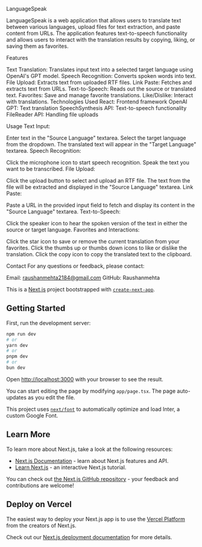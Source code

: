 LanguageSpeak

LanguageSpeak is a web application that allows users to translate text between various languages, upload files for text extraction, and paste content from URLs. The application features text-to-speech functionality and allows users to interact with the translation results by copying, liking, or saving them as favorites.

Features

Text Translation: Translates input text into a selected target language using OpenAI's GPT model.
Speech Recognition: Converts spoken words into text.
File Upload: Extracts text from uploaded RTF files.
Link Paste: Fetches and extracts text from URLs.
Text-to-Speech: Reads out the source or translated text.
Favorites: Save and manage favorite translations.
Like/Dislike: Interact with translations.
Technologies Used
React: Frontend framework
OpenAI GPT: Text translation
SpeechSynthesis API: Text-to-speech functionality
FileReader API: Handling file uploads


Usage
Text Input:

Enter text in the "Source Language" textarea.
Select the target language from the dropdown.
The translated text will appear in the "Target Language" textarea.
Speech Recognition:

Click the microphone icon to start speech recognition.
Speak the text you want to be transcribed.
File Upload:

Click the upload button to select and upload an RTF file.
The text from the file will be extracted and displayed in the "Source Language" textarea.
Link Paste:

Paste a URL in the provided input field to fetch and display its content in the "Source Language" textarea.
Text-to-Speech:

Click the speaker icon to hear the spoken version of the text in either the source or target language.
Favorites and Interactions:

Click the star icon to save or remove the current translation from your favorites.
Click the thumbs up or thumbs down icons to like or dislike the translation.
Click the copy icon to copy the translated text to the clipboard.


Contact
For any questions or feedback, please contact:

Email: raushanmehta2184@gmail.com
GitHub: Raushanmehta


This is a [Next.js](https://nextjs.org/) project bootstrapped with [`create-next-app`](https://github.com/vercel/next.js/tree/canary/packages/create-next-app).

## Getting Started

First, run the development server:

```bash
npm run dev
# or
yarn dev
# or
pnpm dev
# or
bun dev
```

Open [http://localhost:3000](http://localhost:3000) with your browser to see the result.

You can start editing the page by modifying `app/page.tsx`. The page auto-updates as you edit the file.

This project uses [`next/font`](https://nextjs.org/docs/basic-features/font-optimization) to automatically optimize and load Inter, a custom Google Font.

## Learn More

To learn more about Next.js, take a look at the following resources:

- [Next.js Documentation](https://nextjs.org/docs) - learn about Next.js features and API.
- [Learn Next.js](https://nextjs.org/learn) - an interactive Next.js tutorial.

You can check out [the Next.js GitHub repository](https://github.com/vercel/next.js/) - your feedback and contributions are welcome!

## Deploy on Vercel

The easiest way to deploy your Next.js app is to use the [Vercel Platform](https://vercel.com/new?utm_medium=default-template&filter=next.js&utm_source=create-next-app&utm_campaign=create-next-app-readme) from the creators of Next.js.

Check out our [Next.js deployment documentation](https://nextjs.org/docs/deployment) for more details.

